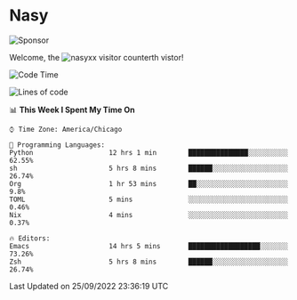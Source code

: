 # Nasy

<!--
<p align="center">
<img height="200" src="https://github-readme-stats.vercel.app/api?username=nasyxx&count_private=true&show_icons=true&theme=dracula&include_all_commits=true"/>
<img height="200" src="https://github-readme-stats.vercel.app/api/top-langs/?username=nasyxx&theme=dracula&hide=html,jupyter+notebook&count_private=true&show_icons=true"/>
</p>

  
----------------
-->

![Sponsor](https://img.shields.io/static/v1.svg?label=Sponsor&message=%E2%9D%A4&logo=GitHub&style=flat&color=pink)
 
Welcome, the ![nasyxx visitor counter](https://count.getloli.com/get/@nasyxx?theme=rule34)th vistor!
 
<!--START_SECTION:waka-->
![Code Time](http://img.shields.io/badge/Code%20Time-2%2C659%20hrs%204%20mins-blue)

![Lines of code](https://img.shields.io/badge/From%20Hello%20World%20I%27ve%20Written-5%20Million%20lines%20of%20code-blue)

📊 **This Week I Spent My Time On** 

```text
⌚︎ Time Zone: America/Chicago

💬 Programming Languages: 
Python                   12 hrs 1 min        ███████████████░░░░░░░░░░   62.55% 
sh                       5 hrs 8 mins        ██████░░░░░░░░░░░░░░░░░░░   26.74% 
Org                      1 hr 53 mins        ██░░░░░░░░░░░░░░░░░░░░░░░   9.8% 
TOML                     5 mins              ░░░░░░░░░░░░░░░░░░░░░░░░░   0.46% 
Nix                      4 mins              ░░░░░░░░░░░░░░░░░░░░░░░░░   0.37%

🔥 Editors: 
Emacs                    14 hrs 5 mins       ██████████████████░░░░░░░   73.26% 
Zsh                      5 hrs 8 mins        ██████░░░░░░░░░░░░░░░░░░░   26.74%

```


 Last Updated on 25/09/2022 23:36:19 UTC
<!--END_SECTION:waka-->

<!-- ![visitors](https://visitor-badge.laobi.icu/badge?page_id=nasyxx.nasyxx) -->
